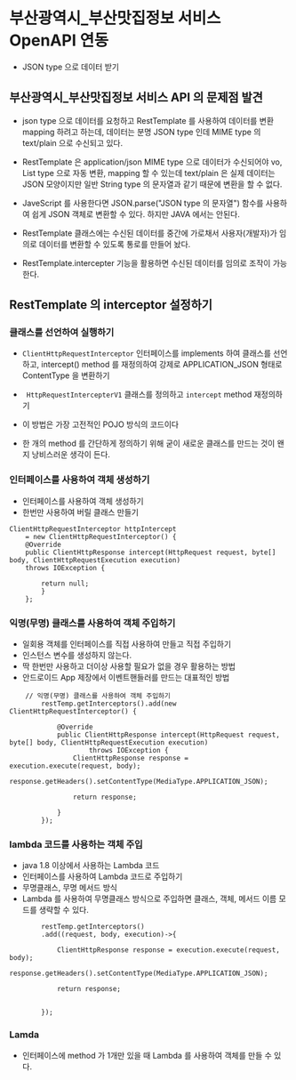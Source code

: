 # 부산광역시_부산맛집정보 서비스 OpenAPI 연동
* JSON type 으로 데이터 받기

## 부산광역시_부산맛집정보 서비스 API 의 문제점 발견
* json type  으로 데이터를 요청하고 RestTemplate 를 사용하여 데이터를 변환 mapping 하려고 하는데, 데이터는 분명 JSON type 인데
MIME type 의 text/plain 으로 수신되고 있다.
* RestTemplate 은 application/json MIME type 으로 데이터가 수신되어야 vo, List<VO> type 으로 자동 변환, mapping 할 수 있는데 text/plain 은 실제 데이터는 JSON 모양이지만 일반 String type 의 문자열과 같기 때문에 변환을 할 수 없다.

* JaveScript 를 사용한다면 JSON.parse("JSON type 의 문자열") 함수를 사용하여 쉽게 JSON 객체로 변환할 수 있다. 하지만 JAVA 에서는 안된다.

* RestTemplate 클래스에는 수신된 데이터를 중간에 가로채서 사용자(개발자)가 임의로 데이터를 변환할 수 있도록 통로를 만들어 놨다.

* RestTemplate.intercepter 기능을 활용하면 수신된 데이터를 임의로 조작이 가능한다.


## RestTemplate 의 interceptor 설정하기

### 클래스를 선언하여 실행하기
* ```ClientHttpRequestInterceptor``` 인터페이스를 implements 하여 클래스를 선언하고, intercept() method 를 재정의하여 강제로 APPLICATION_JSON 형태로 ContentType 을 변환하기

* ``` HttpRequestIntercepterV1``` 클래스를 정의하고 ```intercept``` method 재정의하기

* 이 방법은 가장 고전적인 POJO 방식의 코드이다
* 한 개의 method 를 간단하게 정의하기 위해 굳이 새로운 클래스를 만드는 것이 왠지 낭비스러운 생각이 든다.

### 인터페이스를 사용하여 객체 생성하기
* 인터페이스를 사용하여 객체 생성하기
* 한번만 사용하여 버릴 클래스 만들기
```
ClientHttpRequestInterceptor httpIntercept 
	= new ClientHttpRequestInterceptor() {	
	@Override
	public ClientHttpResponse intercept(HttpRequest request, byte[] body, ClientHttpRequestExecution execution)
	throws IOException {
			
		return null;
		}
	};
```

### 익명(무명) 클래스를 사용하여 객체 주입하기
* 일회용 객체를 인터페이스를 직접 사용하여 만들고 직접 주입하기
* 인스턴스 변수를 생성하지 않는다.
* 딱 한번만 사용하고 더이상 사용할 필요가 없을 경우 활용하는 방법
* 안드로이드 App 제장에서 이벤트핸들러를 만드는 대표적인 방법

```
	// 익명(무명) 클래스를 사용하여 객체 주입하기
		restTemp.getInterceptors().add(new ClientHttpRequestInterceptor() {

			@Override
			public ClientHttpResponse intercept(HttpRequest request, byte[] body, ClientHttpRequestExecution execution)
					throws IOException {
				ClientHttpResponse response = execution.execute(request, body);
				response.getHeaders().setContentType(MediaType.APPLICATION_JSON);

				return response;

			}
		});
```

### lambda 코드를 사용하는 객체 주입
* java 1.8 이상에서 사용하는 Lambda 코드
* 인터페이스를 사용하여 Lambda 코드로 주입하기
* 무명클래스, 무명 메서드 방식
* Lambda 를 사용하여 무명클래스 방식으로 주입하면 클래스, 객체, 메서드 이름 모드를 생략할 수 있다.

```
		restTemp.getInterceptors()
		.add((request, body, execution)->{
			
			ClientHttpResponse response = execution.execute(request, body);
			response.getHeaders().setContentType(MediaType.APPLICATION_JSON);

			return response;

			
		});
```

### Lamda
* 인터페이스에 method 가 1개만 있을 때 Lambda 를 사용하여 객체를 만들 수 있다.